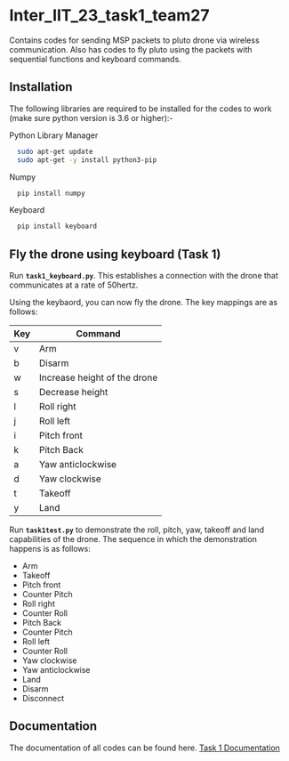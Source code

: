 
# Inter_IIT_23_task1_team27

Contains codes for sending MSP packets to pluto drone via wireless communication. Also has codes to fly pluto using the packets with sequential functions and keyboard commands.




## Installation

The following libraries are required to be installed for the codes to work (make sure python version is 3.6 or higher):-

Python Library Manager
```bash
  sudo apt-get update
  sudo apt-get -y install python3-pip
```
Numpy
```bash
  pip install numpy
```
Keyboard
```bash
  pip install keyboard
```
## Fly the drone using keyboard (Task 1)

Run **`task1_keyboard.py`**. This establishes a connection with the drone that communicates at a rate of 50hertz.

Using the keybaord, you can now fly the drone. The key mappings are as follows:

| Key | Command |
| ----| ------- |
| v |Arm|
| b |Disarm|
| w  |Increase height of the drone|
| s  |Decrease height|
| l  |Roll right|
| j  |Roll left|
| i  |Pitch front|
| k |Pitch Back|
| a  |Yaw anticlockwise|
| d  |Yaw clockwise|
| t |Takeoff|
| y  |Land|

Run **`task1test.py`** to demonstrate the roll, pitch, yaw, takeoff and land capabilities of the drone. The sequence in which the demonstration happens is as follows:
* Arm
* Takeoff
* Pitch front
* Counter Pitch
* Roll right
* Counter Roll
* Pitch Back
* Counter Pitch
* Roll left
* Counter Roll
* Yaw clockwise
* Yaw anticlockwise
* Land
* Disarm
* Disconnect




## Documentation

The documentation of all codes can be found here.
[Task 1 Documentation](https://github.com/aman765m/Inter_IIT_23_task1_team27/blob/master/Task1_code_documentation.pdf)

